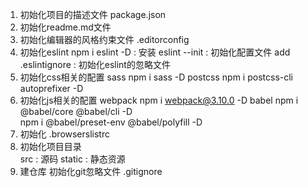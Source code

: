 1. 初始化项目的描述文件  package.json
2. 初始化readme.md文件
3. 初始化编辑器的风格约束文件 .editorconfig
4. 初始化eslint
    npm i eslint -D : 安装
    eslint --init   : 初始化配置文件
    add .eslintignore  : 初始化eslint的忽略文件
5. 初始化css相关的配置
    sass
      npm i sass -D
    postcss
      npm i postcss-cli autoprefixer -D
6. 初始化js相关的配置
     webpack
       npm i webpack@3.10.0 -D
     babel
       npm i @babel/core @babel/cli -D        
       npm i @babel/preset-env @babel/polyfill -D    
7. 初始化 .browserslistrc      
8. 初始化项目目录    
    src : 源码
    static : 静态资源
9. 建仓库
     初始化git忽略文件 .gitignore